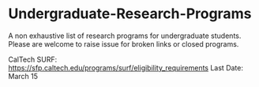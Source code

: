 # Undergraduate-Research-Programs
A non exhaustive list of research programs for undergraduate students. Please are welcome to raise issue for broken links or closed programs.

CalTech SURF: https://sfp.caltech.edu/programs/surf/eligibility_requirements
  Last Date: March 15


